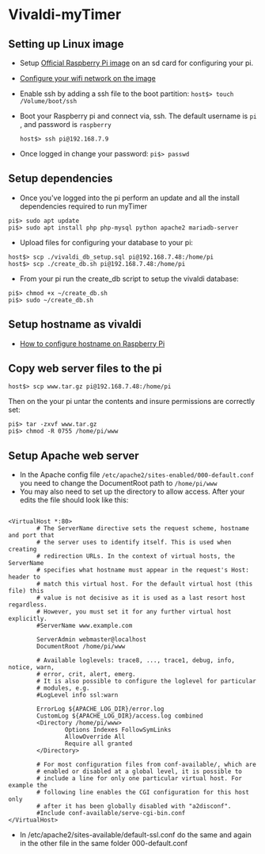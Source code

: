 # Vivaldi-myTimer


## Setting up Linux image
* Setup [Official Raspberry Pi image](https://www.raspberrypi.org/software/operating-systems/) on an sd card for configuring your pi.  
* [Configure your wifi network on the image](https://www.raspberrypi-spy.co.uk/2017/04/manually-setting-up-pi-wifi-using-wpa_supplicant-conf/)
* Enable ssh by adding a ssh file to the boot partition: `host$> touch /Volume/boot/ssh`
* Boot your Raspberry pi and connect via, ssh.  The default username is `pi` , and password is `raspberry`
 
    ```
    host$> ssh pi@192.168.7.9
    ```
* Once logged in change your password: `pi$> passwd`

## Setup dependencies
* Once you've logged into the pi perform an update and all the install dependencies required to run myTimer
```
pi$> sudo apt update
pi$> sudo apt install php php-mysql python apache2 mariadb-server
```
    
* Upload files for configuring your database to your pi:    
```
host$> scp ./vivaldi_db_setup.sql pi@192.168.7.48:/home/pi
host$> scp ./create_db.sh pi@192.168.7.48:/home/pi
```

* From your pi run the create_db script to setup the vivaldi database:
```
pi$> chmod +x ~/create_db.sh
pi$> sudo ~/create_db.sh
```
    
## Setup hostname as vivaldi
* [How to configure hostname on Raspberry Pi](https://pimylifeup.com/raspberry-pi-hostname/)


## Copy web server files to the pi
```
host$> scp www.tar.gz pi@192.168.7.48:/home/pi
```

Then on the your pi untar the contents and insure permissions are correctly set:
```
pi$> tar -zxvf www.tar.gz
pi$> chmod -R 0755 /home/pi/www
```

## Setup Apache web server
* In the Apache config file `/etc/apache2/sites-enabled/000-default.conf` you need to change the DocumentRoot path to `/home/pi/www` 
* You may also need to set up the directory to allow access.  After your edits the file should look like this:

```

<VirtualHost *:80> 
        # The ServerName directive sets the request scheme, hostname and port that 
        # the server uses to identify itself. This is used when creating 
        # redirection URLs. In the context of virtual hosts, the ServerName 
        # specifies what hostname must appear in the request's Host: header to 
        # match this virtual host. For the default virtual host (this file) this 
        # value is not decisive as it is used as a last resort host regardless. 
        # However, you must set it for any further virtual host explicitly. 
        #ServerName www.example.com 
 
        ServerAdmin webmaster@localhost 
        DocumentRoot /home/pi/www 
 
        # Available loglevels: trace8, ..., trace1, debug, info, notice, warn, 
        # error, crit, alert, emerg. 
        # It is also possible to configure the loglevel for particular 
        # modules, e.g. 
        #LogLevel info ssl:warn 
 
        ErrorLog ${APACHE_LOG_DIR}/error.log 
        CustomLog ${APACHE_LOG_DIR}/access.log combined 
        <Directory /home/pi/www> 
                Options Indexes FollowSymLinks 
                AllowOverride All 
                Require all granted 
        </Directory> 
 
        # For most configuration files from conf-available/, which are 
        # enabled or disabled at a global level, it is possible to 
        # include a line for only one particular virtual host. For example the 
        # following line enables the CGI configuration for this host only 
        # after it has been globally disabled with "a2disconf". 
        #Include conf-available/serve-cgi-bin.conf 
</VirtualHost>

```

* In /etc/apache2/sites-available/default-ssl.conf do the same and again in the other file in the same folder 000-default.conf

